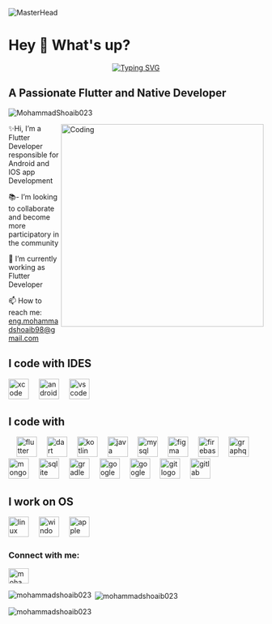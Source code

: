 ![MasterHead](https://firebasestorage.googleapis.com/v0/b/flexi-coding.appspot.com/o/dempgi7-520f8d5f-63d4-4453-8822-dbc149ae27f8.gif?alt=media&token=91c0c7b2-93c3-4029-b011-1a8703c5730d)
<h1 align="left">Hey 👋 What's up?</h1>
<p align="center"><a href="https://linktr.ee/mohammadshoaib023"><img src="https://readme-typing-svg.demolab.com?font=Fira+Code&size=35&duration=3000&pause=600&center=true&vCenter=true&width=700&height=200&lines=Mohammad+Shoaib+%F0%9F%91%A8%E2%80%8D%F0%9F%92%BB;Flutter+Mobile+Development+💙;Software+Engineer;Leadership+%26+Management+;:)" alt="Typing SVG" /></a>
  
###

<h2 align="left">A Passionate Flutter and Native Developer</h2>

<p align="left"> <img src="https://komarev.com/ghpvc/?username=MohammadShoaib023&label=Profile%20views&color=0e75b6&style=flat"alt="MohammadShoaib023"/> </p>

<img align="right" alt="Coding" width="400" src="https://cdn.dribbble.com/users/1162077/screenshots/3848914/programmer.gif">


<p align="left">✨Hi, I’m a Flutter Developer responsible for Android and IOS app Development
  <br>
  
  📚-  I’m looking to collaborate and become more participatory in the community
  <br>
  
  🌱 I’m currently working as Flutter Developer
  <br>
  
  📫 How to reach me: eng.mohammadshoaib98@gmail.com
  </p>

###

<h2 align="left">I code with IDES</h2>
<div align="left">
   <img src="https://cdn.jsdelivr.net/gh/devicons/devicon/icons/xcode/xcode-original.svg" height="40" alt="xcode logo"  />
  <img width="12" />
  <img src="https://cdn.jsdelivr.net/gh/devicons/devicon/icons/androidstudio/androidstudio-original.svg" height="40" alt="androidstudio logo"  />
  <img width="12" />
  <img src="https://cdn.jsdelivr.net/gh/devicons/devicon/icons/vscode/vscode-original.svg" height="40" alt="vscode logo"  />
  </div>

  
<h2 align="left">I code with</h2>
<div align="left">

  <img width="12" />
  <img src="https://cdn.jsdelivr.net/gh/devicons/devicon/icons/flutter/flutter-original.svg" height="40" alt="flutter logo"  />
  <img width="12" />
  <img src="https://cdn.jsdelivr.net/gh/devicons/devicon/icons/dart/dart-original.svg" height="40" alt="dart logo"  />
  <img width="12" />
  <img src="https://cdn.jsdelivr.net/gh/devicons/devicon/icons/kotlin/kotlin-original.svg" height="40" alt="kotlin logo"  />
  <img width="12" />
  <img src="https://cdn.jsdelivr.net/gh/devicons/devicon/icons/java/java-original.svg" height="40" alt="java logo"  />
  <img width="12" />
  <img src="https://cdn.jsdelivr.net/gh/devicons/devicon/icons/mysql/mysql-original.svg" height="40" alt="mysql logo"  />
  <img width="12" />
  <img src="https://cdn.jsdelivr.net/gh/devicons/devicon/icons/figma/figma-original.svg" height="40" alt="figma logo"  />
  <img width="12" />
  <img src="https://cdn.jsdelivr.net/gh/devicons/devicon/icons/firebase/firebase-plain.svg" height="40" alt="firebase logo"  />
  <img width="12" />
  <img src="https://cdn.jsdelivr.net/gh/devicons/devicon/icons/graphql/graphql-plain.svg" height="40" alt="graphql logo"  />
  <img width="12" />
  <img src="https://cdn.jsdelivr.net/gh/devicons/devicon/icons/mongodb/mongodb-original.svg" height="40" alt="mongodb logo"  />
  <img width="12" />
  <img src="https://cdn.jsdelivr.net/gh/devicons/devicon/icons/sqlite/sqlite-original.svg" height="40" alt="sqlite logo"  />
  <img width="12" />
  <img src="https://cdn.jsdelivr.net/gh/devicons/devicon/icons/gradle/gradle-plain.svg" height="40" alt="gradle logo"  />
  <img width="12" />
  <img src="https://cdn.jsdelivr.net/gh/devicons/devicon/icons/googlecloud/googlecloud-original.svg" height="40" alt="googlecloud logo"  />
  <img width="12" />
  <img src="https://cdn.jsdelivr.net/gh/devicons/devicon/icons/google/google-original.svg" height="40" alt="google logo"  />
  <img width="12" />
  <img src="https://cdn.jsdelivr.net/gh/devicons/devicon/icons/git/git-original.svg" height="40" alt="git logo"  />
  <img width="12" />
  <img src="https://cdn.jsdelivr.net/gh/devicons/devicon/icons/gitlab/gitlab-original.svg" height="40" alt="gitlab logo"  />
  <img width="12" />

  </div>

 <h2 align="left">I work on OS</h2>
<div align="left">
  
  <img src="https://cdn.jsdelivr.net/gh/devicons/devicon/icons/linux/linux-original.svg" height="40" alt="linux logo"  />
  <img width="12" />
  <img src="https://cdn.jsdelivr.net/gh/devicons/devicon/icons/windows8/windows8-original.svg" height="40" alt="windows8 logo"  />
  <img width="12" />
  <img src="https://cdn.jsdelivr.net/gh/devicons/devicon/icons/apple/apple-original.svg" height="40" alt="apple logo"  />
</div>


<h3 align="left">Connect with me:</h3>
<p align="left">
<a href="https://linkedin.com/in/mohammad-shoaib98" target="blank"><img align="center" src="https://raw.githubusercontent.com/rahuldkjain/github-profile-readme-generator/master/src/images/icons/Social/linked-in-alt.svg" alt="mohammad-shoaib" height="30" width="40" /></a>

</p>



<p><img align="left" src="https://github-readme-stats.vercel.app/api/top-langs?username=Mohammadshoaib023&show_icons=true&locale=en&layout=compact" alt="mohammadshoaib023"/></p>

<p>&nbsp;<img align="center" src="https://github-readme-stats.vercel.app/api?username=mohammadshoaib023&show_icons=true&locale=en" alt="mohammadshoaib023" /></p>

<p><img align="center" src="https://github-readme-streak-stats.herokuapp.com/?user=Mohammadshoaib023&" alt="mohammadshoaib023" /></p>








